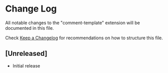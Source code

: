 # Change Log

All notable changes to the "comment-template" extension will be documented in this file.

Check [Keep a Changelog](http://keepachangelog.com/) for recommendations on how to structure this file.

## [Unreleased]

- Initial release